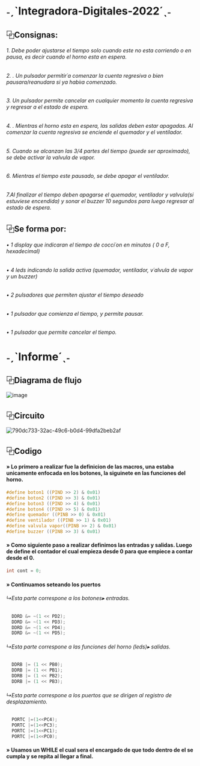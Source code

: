 
# ˗ˏˋIntegradora-Digitales-2022´ˎ˗
## ⿻Consignas:

 ###### 1. Debe poder ajustarse el tiempo solo cuando este no esta corriendo o en pausa, es decir cuando el horno esta en espera.
###### 2. . Un pulsador permitir´a comenzar la cuenta regresiva o bien pausara/reanudara si ya habiıa comenzado.
 ###### 3.  Un pulsador permite cancelar en cualquier momento la cuenta regresiva y regresar a el estado de espera.
######  4. . Mientras el horno esta en espera, las salidas deben estar apagadas. Al comenzar la cuenta regresiva se enciende el quemador y el ventilador.
 ###### 5. Cuando se alcanzan las 3/4 partes del tiempo (puede ser aproximado), se debe activar la valvula de vapor.

######  6. Mientras el tiempo este pausado, se debe apagar el ventilador.
######  7.Al finalizar el tiempo deben apagarse el quemador, ventilador y valvula(si estuviese encendida) y sonar el buzzer 10 segundos para luego regresar al estado de espera.


## ⿻Se forma por:   

  ###### • 1 display que indicaran el tiempo de cocci´on en minutos ( 0 a F, hexadecimal)
  ###### • 4 leds indicando la salida activa (quemador, ventilador, v´alvula de vapor y un buzzer)
  ###### • 2 pulsadores que permiten ajustar el tiempo deseado
  ###### • 1 pulsador que comienza el tiempo, y permite pausar.
  ###### • 1 pulsador que permite cancelar el tiempo.

  # ˗ˏˋInforme´ˎ˗

  ## ⿻Diagrama de flujo
![image](https://user-images.githubusercontent.com/111539493/203899804-1cbfed28-e07c-45df-b16d-ca8365496761.png)





  ## ⿻Circuito
![790dc733-32ac-49c6-b0d4-99dfa2beb2af](https://user-images.githubusercontent.com/111539493/203897726-f7d11b60-e14c-4e6a-ae2b-dc3e509c2f09.jpg)


## ⿻Codigo

#### » Lo primero a realizar fue la definicion de las macros, una estaba unicamente enfocada en los botones, la siguinete en las funciones del horno. 
```C
#define boton1 ((PIND >> 2) & 0x01)
#define boton2 ((PIND >> 3) & 0x01)
#define boton3 ((PIND >> 4) & 0x01)
#define boton4 ((PIND >> 5) & 0x01)
#define quemador ((PINB >> 0) & 0x01)
#define ventilador ((PINB >> 1) & 0x01)
#define valvula vapor((PINB >> 2) & 0x01)
#define buzzer ((PINB >> 3) & 0x01)
```

#### » Como siguiente paso a realizar definimos las entradas y salidas. Luego de define el contador el cual empieza desde 0 para que empiece a contar desde el 0.

```C
int cont = 0;
```
#### » Continuamos seteando los puertos 

###### ↳Esta parte correspone a los botones▸ entradas.

```C
  DDRD &= ~(1 << PD2);
  DDRD &= ~(1 << PD3);
  DDRD &= ~(1 << PD4);
  DDRD &= ~(1 << PD5);
```
###### ↳Esta parte correspone a las funciones del horno (leds)▸ salidas.

```C
  DDRB |= (1 << PB0); 
  DDRB |= (1 << PB1);
  DDRB |= (1 << PB2);
  DDRB |= (1 << PB3);
 ```
###### ↳Esta parte correspone a los puertos que se dirigen al registro de desplazamiento.

```C
  PORTC |=(1<<PC4);
  PORTC |=(1<<PC3);
  PORTC |=(1<<PC1);
  PORTC |=(1<<PC0);
```
#### » Usamos un WHILE el cual sera el encargado de que todo dentro de el se cumpla y se repita al llegar a final.

